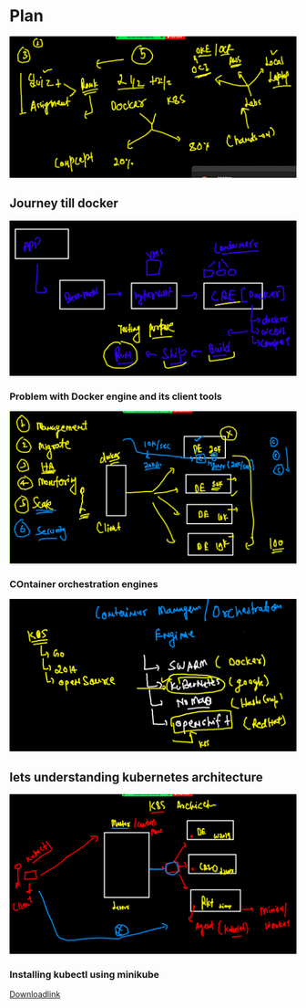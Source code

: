 # Plan 

<img src="plan.png">

## Journey till docker 

<img src="dj.png">


### Problem with Docker engine and its client tools 

<img src="prob.png">

### COntainer orchestration engines 

<img src="engine.png">

## lets understanding kubernetes architecture 

<img src="k8sarch1.png">

### Installing kubectl using minikube 

[Downloadlink](https://minikube.sigs.k8s.io/docs/start/)




